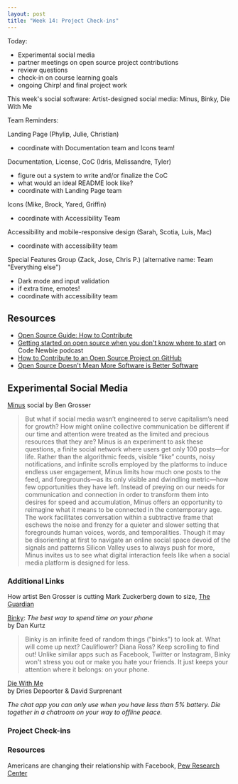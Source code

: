 ```yaml
---
layout: post
title: "Week 14: Project Check-ins"
---
```


Today:
- Experimental social media
- partner meetings on open source project contributions
- review questions
- check-in on course learning goals
- ongoing Chirp! and final project work

This week's social software: Artist-designed social media: Minus, Binky, Die With Me

Team Reminders:

Landing Page (Phylip, Julie, Christian) 
* coordinate with Documentation team and Icons team!

Documentation, License, CoC (Idris, Melissandre, Tyler)
* figure out a system to write and/or finalize the CoC
* what would an ideal README look like? 
* coordinate with Landing Page team

Icons (Mike, Brock, Yared, Griffin)
* coordinate with Accessibility Team

Accessibility and mobile-responsive design (Sarah, Scotia, Luis, Mac)
* coordinate with accessibility team

Special Features Group (Zack, Jose, Chris P.)  (alternative name: Team "Everything else")
* Dark mode and input validation
* if extra time, emotes!
* coordinate with accessibility team

## Resources

- [Open Source Guide: How to Contribute](https://opensource.guide/how-to-contribute/)
- [Getting started on open source when you don't know where to start](https://www.codenewbie.org/podcast/getting-started-on-open-source-when-you-don-t-know-where-to-start) on Code Newbie podcast
- [How to Contribute to an Open Source Project on GitHub](https://egghead.io/courses/how-to-contribute-to-an-open-source-project-on-github)
- [Open Source Doesn't Mean More Software is Better Software](https://www.wired.com/story/more-software-isnt-better-software/)

## Experimental Social Media

[Minus](https://minus.social/) social by Ben Grosser

> But what if social media wasn’t engineered to serve capitalism’s need for growth? How might online collective communication be different if our time and attention were treated as the limited and precious resources that they are? Minus is an experiment to ask these questions, a finite social network where users get only 100 posts—for life. Rather than the algorithmic feeds, visible “like” counts, noisy notifications, and infinite scrolls employed by the platforms to induce endless user engagement, Minus limits how much one posts to the feed, and foregrounds—as its only visible and dwindling metric—how few opportunities they have left. Instead of preying on our needs for communication and connection in order to transform them into desires for speed and accumulation, Minus offers an opportunity to reimagine what it means to be connected in the contemporary age. The work facilitates conversation within a subtractive frame that eschews the noise and frenzy for a quieter and slower setting that foregrounds human voices, words, and temporalities. Though it may be disorienting at first to navigate an online social space devoid of the signals and patterns Silicon Valley uses to always push for more, Minus invites us to see what digital interaction feels like when a social media platform is designed for less.

### Additional Links

How artist Ben Grosser is cutting Mark Zuckerberg down to size, [The Guardian](https://www.theguardian.com/media/2021/aug/15/ben-grosser-order-of-magnitude-mark-zuckerberg-film-software-for-less-arebyte)  

[Binky](https://www.binky.rocks/): *The best way to spend time on your phone*  
by Dan Kurtz

> Binky is an infinite feed of random things ("binks") to look at. What will come up next? Cauliflower? Diana Ross? Keep scrolling to find out! Unlike similar apps such as Facebook, Twitter or Instagram, Binky won't stress you out or make you hate your friends. It just keeps your attention where it belongs: on your phone.

[Die With Me](https://diewithme.online/)  
by Dries Depoorter & David Surprenant

*The chat app you can only use when you have less than 5% battery. Die together in a chatroom on your way to offline peace.*

### Project Check-ins

### Resources

Americans are changing their relationship with Facebook, [Pew Research Center](https://www.pewresearch.org/fact-tank/2018/09/05/americans-are-changing-their-relationship-with-facebook/)


